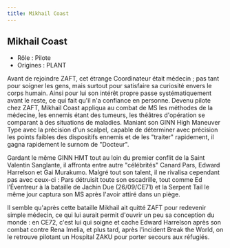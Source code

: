 ```yaml
---
title: Mikhail Coast
---
```


Mikhail Coast
-------------



* Rôle : Pilote
* Origines : PLANT

Avant de rejoindre ZAFT, cet étrange Coordinateur était médecin ; pas tant pour soigner les gens, mais surtout pour satisfaire sa curiosité envers le corps humain. Ainsi pour lui son intérêt propre passe systématiquement avant le reste, ce qui fait qu'il n'a confiance en personne. Devenu pilote chez ZAFT, Mikhail Coast appliqua au combat de MS les méthodes de la médecine, les ennemis étant des tumeurs, les théâtres d'opération se comparant à des situations de maladies. Maniant son GINN High Maneuver Type avec la précision d'un scalpel, capable de déterminer avec précision les points faibles des dispositifs ennemis et de les "traiter" rapidement, il gagna rapidement le surnom de "Docteur". 


Gardant le même GINN HMT tout au loin du premier conflit de la Saint Valentin Sanglante, il affronta entre autre "célébrités" Canard Pars, Edward Harrelson et Gai Murakumo. Malgré tout son talent, il ne rivalisa cependant pas avec ceux-ci : Pars détruisit toute son escadrille, tout comme Ed l’Éventreur à la bataille de Jachin Due (26/09/CE71) et la Serpent Tail le même jour captura son MS après l'avoir attiré dans un piège.


Il semble qu'après cette bataille Mikhail ait quitté ZAFT pour redevenir simple médecin, ce qui lui aurait permit d'ouvrir un peu sa conception du monde : en CE72, c'est lui qui soigne et cache Edward Harrelson après son combat contre Rena Imelia, et plus tard, après l'incident Break the World, on le retrouve pilotant un Hospital ZAKU pour porter secours aux réfugiés. 


